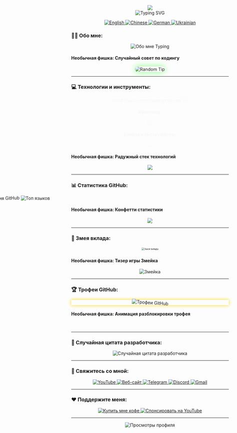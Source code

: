 <div id="header" align="center">
  <img src="https://capsule-render.vercel.app/api?type=waving&color=timeGradient&height=300&section=header&text=Владимир%20Банов&fontSize=90&animation=fadeIn&fontAlignY=38&fontColor=auto&descAlignY=51&desc=Full-Stack%20Разработчик%20%7C%20Энтузиаст%20ИИ%20%7C%20Участник%20Open%20Source&descAlign=62"/>
  
  <div align="center">
    <img src="https://readme-typing-svg.herokuapp.com?font=Fira+Code&size=25&duration=3000&pause=1000&color=F75C7E&center=true&vCenter=true&width=435&lines=Добро+пожаловать+в+мой+GitHub!;Full-Stack+Разработчик;Энтузиаст+ИИ;Участник+Open+Source;Всегда+изучаю+новое" alt="Typing SVG" />
  </div>
  
  <p align="center">
    <a href="https://github.com/BANSAFAn/BANSAFAn/blob/main/README.md">
      <img src="https://img.shields.io/badge/Язык-Английский-blue?style=for-the-badge&logo=googletranslate&logoColor=white&labelColor=2b3038&color=2781c6&logoWidth=20" alt="English"/>
    </a>
    <a href="https://github.com/BANSAFAn/BANSAFAn/blob/main/README.zh-CN.md">
      <img src="https://img.shields.io/badge/Язык-Китайский-blue?style=for-the-badge&logo=googletranslate&logoColor=white&labelColor=2b3038&color=d83931&logoWidth=20" alt="Chinese"/>
    </a>
    <a href="https://github.com/BANSAFAn/BANSAFAn/blob/main/README.de.md">
      <img src="https://img.shields.io/badge/Язык-Немецкий-blue?style=for-the-badge&logo=googletranslate&logoColor=white&labelColor=2b3038&color=f7d448&logoWidth=20" alt="German"/>
    </a>
    <a href="https://github.com/BANSAFAn/BANSAFAn/blob/main/README.uk.md">
      <img src="https://img.shields.io/badge/Язык-Украинский-blue?style=for-the-badge&logo=googletranslate&logoColor=white&labelColor=2b3038&color=ffd700&logoWidth=20" alt="Ukrainian"/>
    </a>
  </p>
</div>

### 👨‍💻 Обо мне:

<div align="center">
  <img src="https://readme-typing-svg.herokuapp.com?font=Fira+Code&size=20&duration=4000&pause=1000&color=00FF00&center=true&vCenter=true&multiline=true&width=500&height=150&lines=Привет!+Я+Владимир,+страстный;full-stack+разработчик+из+Украины.;🔭+Строю+инновационные+веб-приложения;и+изучаю+интеграции+ИИ.;🌱+Изучаю+продвинутый+Rust+и+Go.;👯+Открыт+для+сотрудничества+в+web3+и+ML.;💬+Спрашивайте+о+веб-разработке+или+Rust.;📫+ban.gogas.0996@gmail.com;⚡+Факт:+Закодил+приложение+за+24ч+на+хакатоне!;Интересы:+ИИ,+Блокчейн,+Гейминг,+Путешествия." alt="Обо мне Typing" />
</div>

#### Необычная фишка: Случайный совет по кодингу
<div align="center">
  <img src="https://api.microlink.io?url=https%3A%2F%2Fwhatthecommit.com%2F&overlay.background=linear-gradient(135deg%2C%20%2300b7f8%2C%20%231f1f1f)&overlay.text=Случайный+совет+по+кодингу" alt="Random Tip" style="border-radius:15px; box-shadow:0 0 20px rgba(0,255,0,0.5); animation: pulse 2s infinite;"/>
</div>

<style>@keyframes pulse {0% {transform: scale(1);} 50% {transform: scale(1.05);} 100% {transform: scale(1);}}</style>

---

### 💻 Технологии и инструменты:

<div align="center" style="animation: fadeIn 2s;">
  #### Языки программирования:
  <a href="https://skillicons.dev">
    <img src="https://skillicons.dev/icons?i=rust,go,ts,js,python,cpp,cs,ruby,swift" style="animation: bounce 1s infinite alternate;" />
  </a>
  
  #### Фронтенд:
  <a href="https://skillicons.dev">
    <img src="https://skillicons.dev/icons?i=vue,react,html,css,bootstrap,tailwind" style="animation: bounce 1s infinite alternate;" />
  </a>
  
  #### Бэкенд и инструменты:
  <a href="https://skillicons.dev">
    <img src="https://skillicons.dev/icons?i=node,express,docker,git,aws,githubactions,postman" style="animation: bounce 1s infinite alternate;" />
  </a>
</div>

<style>
@keyframes fadeIn {from {opacity: 0;} to {opacity: 1;}}
@keyframes bounce {from {transform: translateY(0);} to {transform: translateY(-10px);}}
</style>

#### Необычная фишка: Радужный стек технологий
<div align="center">
  <img src="https://img.shields.io/badge/Tech-Stack-rainbow?style=for-the-badge&colorA=ff0000&colorB=00ff00&logo=react&logoColor=white" style="animation: rainbow 5s infinite;" />
</div>
<style>@keyframes rainbow {0% {filter: hue-rotate(0deg);} 100% {filter: hue-rotate(360deg);}}</style>

---

### 📊 Статистика GitHub:
<div align="center" style="animation: slideIn 1s ease-in-out;">
  <img src="https://github-readme-stats.vercel.app/api?username=BANSAFAn&theme=radical&hide_border=true&include_all_commits=true&count_private=true&show_icons=true" alt="Статистика GitHub" style="animation: rotate 10s infinite linear;" />
  <img src="https://github-readme-streak-stats.herokuapp.com/?user=BANSAFAn&theme=radical&hide_border=true" alt="Серия GitHub" style="animation: rotate 10s infinite linear reverse;" />
  <img src="https://github-readme-stats.vercel.app/api/top-langs/?username=BANSAFAn&theme=radical&hide_border=true&include_all_commits=true&count_private=true&layout=compact&show_icons=true" alt="Топ языков" style="animation: bounce 1s infinite alternate;" />
</div>

<style>@keyframes slideIn {from {transform: translateX(-100%);} to {transform: translateX(0);}} @keyframes rotate {0% {transform: rotate(0deg);} 100% {transform: rotate(360deg);}}</style>

#### Необычная фишка: Конфетти статистики
<div align="center">
  <img src="https://img.shields.io/badge/Конфетти-Взрыв!-ff69b4?style=for-the-badge&logo=party-popper&logoColor=white" style="animation: confetti 2s infinite;" />
</div>
<style>@keyframes confetti {0% {transform: scale(1);} 50% {transform: scale(1.2) rotate(180deg);} 100% {transform: scale(1) rotate(360deg);}}</style>

---

### 🐍 Змея вклада:
<div align="center" style="animation: zoomIn 1s;">
  <img src="https://raw.githubusercontent.com/BANSAFAn/BANSAFAn/output/github-contribution-grid-snake-dark.svg" alt="Змея вклада" style="animation: snakeWiggle 2s infinite;" />
</div>
<style>@keyframes zoomIn {from {transform: scale(0.5);} to {transform: scale(1);}} @keyframes snakeWiggle {0% {transform: translateX(0);} 25% {transform: translateX(5px);} 50% {transform: translateX(0);} 75% {transform: translateX(-5px);} 100% {transform: translateX(0);}}</style>

#### Необычная фишка: Тизер игры Змейка
<div align="center">
  <img src="https://img.shields.io/badge/Играть-Змейка-4CAF50?style=for-the-badge&logo=python&logoColor=white" alt="Змейка" style="animation: pulse 1.5s infinite;" />
</div>

---

### 🏆 Трофеи GitHub:
<div align="center" style="animation: glow 2s infinite alternate;">
  <img src="https://github-profile-trophy.vercel.app/?username=BANSAFAn&theme=radical&no-frame=true&no-bg=true&margin-w=4" alt="Трофеи GitHub" style="animation: spin 5s linear infinite;" />
</div>
<style>@keyframes glow {0% {box-shadow: 0 0 10px gold;} 100% {box-shadow: 0 0 20px gold;}} @keyframes spin {0% {transform: rotate(0deg);} 100% {transform: rotate(360deg);}}</style>

#### Необычная фишка: Анимация разблокировки трофея
<div align="center">
  <img src="https://img.shields.io/badge/Трофей-Разблокирован!-FFD700?style=for-the-badge&logo=star&logoColor=white" style="animation: unlock 1s ease-in-out;" />
</div>
<style>@keyframes unlock {0% {opacity: 0; transform: scale(0);} 100% {opacity: 1; transform: scale(1);}}</style>

---

### 📝 Случайная цитата разработчика:
<div align="center">
  <img src="https://quotes-github-readme.vercel.app/api?type=horizontal&theme=radical" alt="Случайная цитата разработчика"/>
</div>

---

### 🤝 Свяжитесь со мной:
<div align="center">
  <a href="https://www.youtube.com/@Baneronetwo" target="_blank">
    <img src="https://img.shields.io/badge/-YouTube-FF0000?style=for-the-badge&logo=youtube&logoColor=white" alt="YouTube"/>
  </a>
  <a href="https://baneronetwo.vercel.app/" target="_blank">
    <img src="https://img.shields.io/badge/-Веб-сайт-000000?style=for-the-badge&logo=About.me&logoColor=white" alt="Веб-сайт"/>
  </a>
  <a href="https://t.me/banliveone" target="_blank">
    <img src="https://img.shields.io/badge/-Telegram-2CA5E0?style=for-the-badge&logo=telegram&logoColor=white" alt="Telegram"/>
  </a>
  <a href="https://rebrand.ly/liveone" target="_blank">
    <img src="https://img.shields.io/badge/-Discord-5865F2?style=for-the-badge&logo=discord&logoColor=white" alt="Discord"/>
  </a>
  <a href="mailto:ban.gogas.0996@gmail.com">
    <img src="https://img.shields.io/badge/-Gmail-D14836?style=for-the-badge&logo=gmail&logoColor=white" alt="Gmail"/>
  </a>
</div>

---

### ❤️ Поддержите меня:
<div align="center">
  <a href="https://www.buymeacoffee.com/baneronetwo" target="_blank">
    <img src="https://img.shields.io/badge/Купить%20мне%20кофе-FFDD00?style=for-the-badge&logo=buy-me-a-coffee&logoColor=black" alt="Купить мне кофе"/>
  </a>
  <a href="https://www.youtube.com/channel/UClMebl5oW-tB2eQ-g_00e_A/join" target="_blank">
    <img src="https://img.shields.io/badge/Спонсировать-FF0000?style=for-the-badge&logo=YouTube&logoColor=white" alt="Спонсировать на YouTube"/>
  </a>
</div>

---

<div align="center">
  <img src="https://komarev.com/ghpvc/?username=BANSAFAn&style=flat-square&color=blue" alt="Просмотры профиля"/>
</div>
